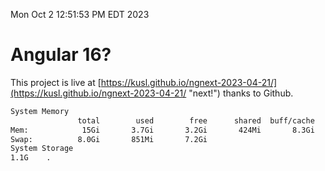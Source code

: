 Mon Oct  2 12:51:53 PM EDT 2023

# Angular 16?


This project is live at [https://kusl.github.io/ngnext-2023-04-21/](https://kusl.github.io/ngnext-2023-04-21/ "next!") thanks to Github.

```bash
System Memory
               total        used        free      shared  buff/cache   available
Mem:            15Gi       3.7Gi       3.2Gi       424Mi       8.3Gi        10Gi
Swap:          8.0Gi       851Mi       7.2Gi
System Storage
1.1G	.
